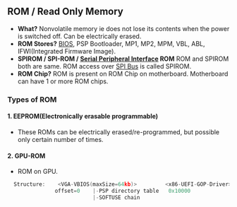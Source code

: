 ## ROM / Read Only Memory
- **What?** Nonvolatile memory ie does not lose its contents when the power is switched off. Can be electrically erased.
- **ROM Stores?** [BIOS](BIOS), PSP Bootloader, MP1, MP2, MPM, VBL, ABL, IFWI(Integrated Firmware Image).
- **SPIROM / SPI-ROM / [Serial Peripheral Interface](/Motherboard/CPU/Communication/Buses/SPI_Serial_Peripheral_Interface_Bus.md) ROM** ROM and SPIROM both are same. ROM access over [SPI Bus](/Motherboard/CPU/Communication/Buses/SPI_Serial_Peripheral_Interface_Bus.md) is called SPIROM.
- **ROM Chip?** ROM is present on ROM Chip on motherboard. Motherboard can have 1 or more ROM chips.

### Types of ROM
#### 1. EEPROM(Electronically erasable programmable)
  - These ROMs can be electrically erased/re-programmed, but possible only certain number of times.
#### 2. GPU-ROM
  - ROM on GPU.
```c
  Structure:    <VGA-VBIOS(maxSize=64kb)>         <x86-UEFI-GOP-Driver> <ARM-URFI-GOP-Driver>
               offset=0    |-PSP directory table   0x10000              0x20000
                           |-SOFTUSE chain
```  
